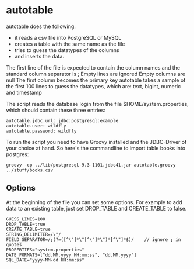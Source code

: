 autotable
=========

autotable does the following:
* it reads a csv file into PostgreSQL or MySQL
* creates a table with the same name as the file
* tries to guess the datatypes of the columns
* and inserts the data. 

The first line of the file is expected to contain the column names and the standard column separator is ;
Empty lines are ignored
Empty columns are null
The first column becomes the primary key
autotable takes a sample of the first 100 lines to guess the datatypes, which are: text, bigint, numeric and timestamp

The script reads the database login from the file $HOME/system.properties, which should contain these three entries:
  
    autotable.jdbc.url: jdbc:postgresql:example
    autotable.user: wildfly
    autotable.password: wildfly

To run the script you need to have Groovy installed and the JDBC-Driver of your choice at hand. So here's the commandline to import table books into postgres:

    groovy -cp ../lib/postgresql-9.3-1101.jdbc41.jar autotable.groovy ../stuff/books.csv

Options
-------

At the beginning of the file you can set some options. For example to add data to an existing table, just set DROP\_TABLE and CREATE\_TABLE to false. 
  
    GUESS_LINES=100
    DROP_TABLE=true
    CREATE_TABLE=true
    STRING_DELIMITER=/\"/
    FIELD_SEPARATOR=/;(?=([^\"]*\"[^\"]*\")*[^\"]*$)/    // ignore ; in quotes
    PROPERTIES="system.properties"
    DATE_FORMATS=["dd.MM.yyyy HH:mm:ss", "dd.MM.yyyy"]
    SQL_DATE="yyyy-MM-dd HH:mm:ss"
  
  
